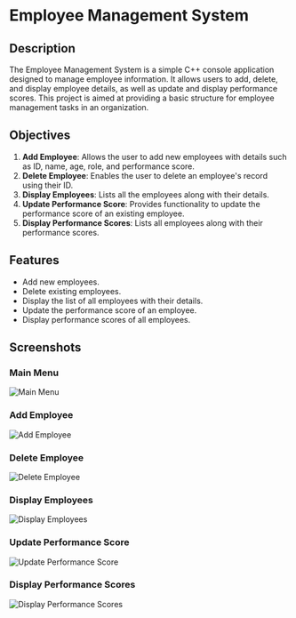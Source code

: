 # Employee Management System

## Description

The Employee Management System is a simple C++ console application designed to manage employee information. It allows users to add, delete, and display employee details, as well as update and display performance scores. This project is aimed at providing a basic structure for employee management tasks in an organization.

## Objectives

1. **Add Employee**: Allows the user to add new employees with details such as ID, name, age, role, and performance score.
2. **Delete Employee**: Enables the user to delete an employee's record using their ID.
3. **Display Employees**: Lists all the employees along with their details.
4. **Update Performance Score**: Provides functionality to update the performance score of an existing employee.
5. **Display Performance Scores**: Lists all employees along with their performance scores.

## Features

- Add new employees.
- Delete existing employees.
- Display the list of all employees with their details.
- Update the performance score of an employee.
- Display performance scores of all employees.

## Screenshots

### Main Menu
![Main Menu](screenshots/main_menu.png)

### Add Employee
![Add Employee](screenshots/add_employee.png)

### Delete Employee
![Delete Employee](screenshots/delete_employee.png)

### Display Employees
![Display Employees](screenshots/display_employees.png)

### Update Performance Score
![Update Performance Score](screenshots/update_performance_score.png)

### Display Performance Scores
![Display Performance Scores](screenshots/display_performance_scores.png)

